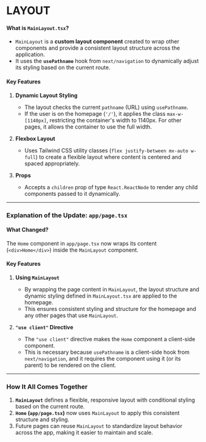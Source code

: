 # LAYOUT  

#### **What is `MainLayout.tsx`?**
- `MainLayout` is a **custom layout component** created to wrap other components and provide a consistent layout structure across the application.
- It uses the **`usePathname`** hook from `next/navigation` to dynamically adjust its styling based on the current route.

#### **Key Features**
1. **Dynamic Layout Styling**
   - The layout checks the current `pathname` (URL) using `usePathname`.
   - If the user is on the homepage (`'/'`), it applies the class `max-w-[1140px]`, restricting the container's width to 1140px. For other pages, it allows the container to use the full width.

2. **Flexbox Layout**
   - Uses Tailwind CSS utility classes (`flex justify-between mx-auto w-full`) to create a flexible layout where content is centered and spaced appropriately.

3. **Props**
   - Accepts a `children` prop of type `React.ReactNode` to render any child components passed to it dynamically.

---

### **Explanation of the Update: `app/page.tsx`**

#### **What Changed?**
The `Home` component in `app/page.tsx` now wraps its content (`<div>Home</div>`) inside the `MainLayout` component.

#### **Key Features**
1. **Using `MainLayout`**
   - By wrapping the page content in `MainLayout`, the layout structure and dynamic styling defined in `MainLayout.tsx` are applied to the homepage.
   - This ensures consistent styling and structure for the homepage and any other pages that use `MainLayout`.

2. **`"use client"` Directive**
   - The `"use client"` directive makes the `Home` component a client-side component.
   - This is necessary because `usePathname` is a client-side hook from `next/navigation`, and it requires the component using it (or its parent) to be rendered on the client.

---

### **How It All Comes Together**
1. **`MainLayout`** defines a flexible, responsive layout with conditional styling based on the current route.
2. **`Home` (`app/page.tsx`)** now uses `MainLayout` to apply this consistent structure and styling.
3. Future pages can reuse `MainLayout` to standardize layout behavior across the app, making it easier to maintain and scale.